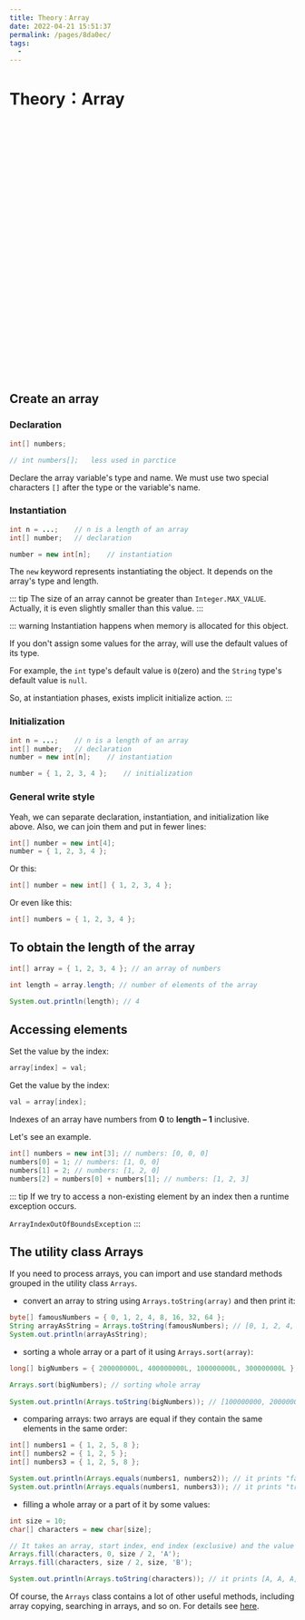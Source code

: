 ```yaml
---
title: Theory：Array
date: 2022-04-21 15:51:37
permalink: /pages/8da0ec/
tags:
  - 
---
```

# Theory：Array

<div style="background-image: url(https://cdn.jsdelivr.net/gh/JimFKppt/Pictures@master/static_files/img/milad-fakurian-UiiHVEyxtyA-unsplash.jpg); background-size: cover;">
    <iframe :src="$withBase('/markmap/Markmap_Theory：Array.html')" width="100%" height="450" frameborder="0" scrolling="No" leftmargin="0" topmargin="0"></iframe>
</div>

## Create an array

### Declaration

```Java
int[] numbers;

// int numbers[];	less used in parctice
```

Declare the array variable's type and name. We must use two special characters `[]` after the type or the variable's name.

### Instantiation

```Java
int n = ...;	// n is a length of an array
int[] number;	// declaration

number = new int[n];	// instantiation
```

The `new` keyword represents instantiating the object. It depends on the array's type and length.

::: tip
The size of an array cannot be greater than `Integer.MAX_VALUE`. Actually, it is even slightly smaller than this value.
:::

::: warning
Instantiation happens when memory is allocated for this object.

If you don't assign some values for the array, will use the default values of its type.

For example, the `int` type's default value is `0`(zero)  and the `String` type's default value is `null`.

So, at instantiation phases, exists implicit initialize action.
:::

### Initialization

```Java
int n = ...;	// n is a length of an array
int[] number;	// declaration
number = new int[n];	// instantiation

number = { 1, 2, 3, 4 };	// initialization
```

### General write style

Yeah, we can separate declaration, instantiation, and initialization like above. Also, we can join them and put in fewer lines:

```Java
int[] number = new int[4];
number = { 1, 2, 3, 4 };
```

Or this:

```Java
int[] number = new int[] { 1, 2, 3, 4 };
```

Or even like this:

```Java
int[] numbers = { 1, 2, 3, 4 };
```

## To obtain the length of  the array

```Java
int[] array = { 1, 2, 3, 4 }; // an array of numbers

int length = array.length; // number of elements of the array

System.out.println(length); // 4
```

## Accessing elements

Set the value by the index:

```java
array[index] = val;
```

Get the value by the index:

```java
val = array[index];
```

Indexes of an array have numbers from **0** to **length – 1** inclusive.

Let's see an example.

```java
int[] numbers = new int[3]; // numbers: [0, 0, 0]
numbers[0] = 1; // numbers: [1, 0, 0]
numbers[1] = 2; // numbers: [1, 2, 0]
numbers[2] = numbers[0] + numbers[1]; // numbers: [1, 2, 3]
```

::: tip
If we try to access a non-existing element by an index then a runtime exception occurs.

`ArrayIndexOutOfBoundsException`
:::

## The utility class Arrays

If you need to process arrays, you can import and use standard methods grouped in the utility class `Arrays`.

- convert an array to string using `Arrays.toString(array)` and then print it:

```java
byte[] famousNumbers = { 0, 1, 2, 4, 8, 16, 32, 64 };
String arrayAsString = Arrays.toString(famousNumbers); // [0, 1, 2, 4, 8, 16, 32, 64]
System.out.println(arrayAsString);
```

- sorting a whole array or a part of it using `Arrays.sort(array)`:

```java
long[] bigNumbers = { 200000000L, 400000000L, 100000000L, 300000000L }; // it's unsorted

Arrays.sort(bigNumbers); // sorting whole array
 
System.out.println(Arrays.toString(bigNumbers)); // [100000000, 200000000, 300000000, 400000000]
```

- comparing arrays: two arrays are equal if they contain the same elements in the same order:

```java
int[] numbers1 = { 1, 2, 5, 8 };
int[] numbers2 = { 1, 2, 5 };
int[] numbers3 = { 1, 2, 5, 8 };

System.out.println(Arrays.equals(numbers1, numbers2)); // it prints "false"
System.out.println(Arrays.equals(numbers1, numbers3)); // it prints "true"
```

- filling a whole array or a part of it by some values:

```java
int size = 10;
char[] characters = new char[size];

// It takes an array, start index, end index (exclusive) and the value for filling the array
Arrays.fill(characters, 0, size / 2, 'A'); 
Arrays.fill(characters, size / 2, size, 'B');

System.out.println(Arrays.toString(characters)); // it prints [A, A, A, A, A, B, B, B, B, B]
```

Of course, the `Arrays` class contains a lot of other useful methods, including array copying, searching in arrays, and so on. For details see [here](https://docs.oracle.com/javase/8/docs/api/java/util/Arrays.html).